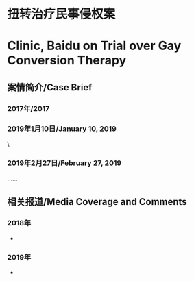 # 扭转治疗民事侵权案
# Clinic, Baidu on Trial over Gay Conversion Therapy

<!-- more -->

## 案情简介/Case Brief

### 2017年/2017



### 2019年1月10日/January 10, 2019

\

### 2019年2月27日/February 27, 2019

……

## 相关报道/Media Coverage and Comments

### 2018年

- 

### 2019年

- 
